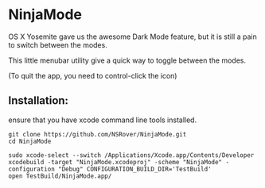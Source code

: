 NinjaMode
=========

OS X Yosemite gave us the awesome Dark Mode feature, but it is still a pain to switch between the modes.

This little menubar utility give a quick way to toggle between the modes.

(To quit the app, you need to control-click the icon)

## Installation:
ensure that you have xcode command line tools installed.
```
git clone https://github.com/NSRover/NinjaMode.git
cd NinjaMode

sudo xcode-select --switch /Applications/Xcode.app/Contents/Developer
xcodebuild -target "NinjaMode.xcodeproj" -scheme "NinjaMode" -configuration "Debug" CONFIGURATION_BUILD_DIR='TestBuild'
open TestBuild/NinjaMode.app/

```
